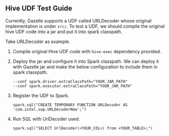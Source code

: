
## Hive UDF Test Guide

Currently, Gazelle supports a UDF called URLDecoder whose original implementation is under `src/`.
To test a UDF, we should compile the original hive UDF code into a jar and put it into spark classpath.

Take URLDecoder as example.

1. Compile original Hive UDF code with `hive-exec` dependency provided.

2. Deploy the jar and configure it into Spark classpath. We can deploy it with Gazelle jar and make
   the below configuration to include them in spark classpath.

   ```
   --conf spark.driver.extraClassPath="YOUR_JAR_PATH"
   --conf spark.executor.extraClassPath="YOUR_JAR_PATH"
   ```

3. Register the UDF to Spark.

   ```
   spark.sql("CREATE TEMPORARY FUNCTION URLDecoder AS 'com.intel.oap.URLDecoderNew';")
   ```

4. Run SQL with UrlDecoder used.

   ```
   spark.sql("SELECT UrlDecoder(<YOUR_COL>) from <YOUR_TABLE>;")
   ```